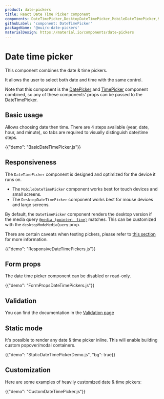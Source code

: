 ```yaml
---
product: date-pickers
title: React Date Time Picker component
components: DateTimePicker,DesktopDateTimePicker,MobileDateTimePicker,StaticDateTimePicker
githubLabel: 'component: DateTimePicker'
packageName: '@mui/x-date-pickers'
materialDesign: https://material.io/components/date-pickers
---
```


# Date time picker

<p class="description">This component combines the date & time pickers.</p>

It allows the user to select both date and time with the same control.

Note that this component is the [DatePicker](/x/react-date-pickers/date-picker/) and [TimePicker](/x/react-date-pickers/time-picker/)
component combined, so any of these components' props can be passed to the DateTimePicker.

## Basic usage

Allows choosing date then time. There are 4 steps available (year, date, hour, and minute), so tabs are required to visually distinguish date/time steps.

{{"demo": "BasicDateTimePicker.js"}}

## Responsiveness

The `DateTimePicker` component is designed and optimized for the device it runs on.

- The `MobileDateTimePicker` component works best for touch devices and small screens.
- The `DesktopDateTimePicker` component works best for mouse devices and large screens.

By default, the `DateTimePicker` component renders the desktop version if the media query [`@media (pointer: fine)`](https://developer.mozilla.org/en-US/docs/Web/CSS/@media/pointer) matches.
This can be customized with the `desktopModeMediaQuery` prop.

There are certain caveats when testing pickers, please refer to [this section](/x/react-date-pickers/getting-started/#testing-caveats) for more information.

{{"demo": "ResponsiveDateTimePickers.js"}}

## Form props

The date time picker component can be disabled or read-only.

{{"demo": "FormPropsDateTimePickers.js"}}

## Validation

You can find the documentation in the [Validation page](/x/react-date-pickers/validation/)

## Static mode

It's possible to render any date & time picker inline. This will enable building custom popover/modal containers.

{{"demo": "StaticDateTimePickerDemo.js", "bg": true}}

## Customization

Here are some examples of heavily customized date & time pickers:

{{"demo": "CustomDateTimePicker.js"}}
